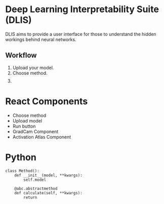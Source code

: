 # Deep Learning Interpretability Suite (DLIS)

DLIS aims to provide a user interface for those to understand the hidden workings behind neural networks.

## Workflow

1. Upload your model.
2. Choose method.
3. $$
   $$

# React Components

- Choose method
- Upload model
- Run button
- GradCam Component
- Activation Atlas Component

# Python

```
class Method():
    def __init__(model, **kwargs):
        self.model

    @abc.abstractmethod
    def calculate(self, **kwargs):
        return
```
